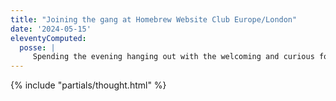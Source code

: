 ```yaml
---
title: "Joining the gang at Homebrew Website Club Europe/London"
date: '2024-05-15'
eleventyComputed:
  posse: |
     Spending the evening hanging out with the welcoming and curious folks at  #IndieWeb Homebrew Website Club Europe/London https://events.indieweb.org/2024/05/homebrew-website-club-europe-london-HJs8USwnq2Ie. Lots of demos of recent website updates and projects. I got some useful clarification on the difference between cross-posting and syndication. We went down the webmention and micropub rabbit hole. I’ve come away even more excited and confident about what I’m doing. Thanks for making me feel so welcome!
---
```


{% include "partials/thought.html" %}